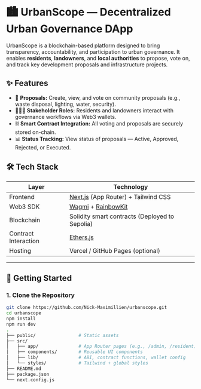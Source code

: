 # 🏙️ UrbanScope — Decentralized Urban Governance DApp

UrbanScope is a blockchain-based platform designed to bring transparency, accountability, and participation to urban governance. It enables **residents**, **landowners**, and **local authorities** to propose, vote on, and track key development proposals and infrastructure projects.

## ✨ Features

- 📜 **Proposals:** Create, view, and vote on community proposals (e.g., waste disposal, lighting, water, security).
- 🧑‍🤝‍🧑 **Stakeholder Roles:** Residents and landowners interact with governance workflows via Web3 wallets.
- ⛓️ **Smart Contract Integration:** All voting and proposals are securely stored on-chain.
- 📊 **Status Tracking:** View status of proposals — Active, Approved, Rejected, or Executed.

## 🛠️ Tech Stack

| Layer        | Technology                              |
|-------------|------------------------------------------|
| Frontend     | [Next.js](https://nextjs.org/) (App Router) + Tailwind CSS |
| Web3 SDK     | [Wagmi](https://wagmi.sh/) + [RainbowKit](https://www.rainbowkit.com/) |
| Blockchain   | Solidity smart contracts (Deployed to Sepolia) |
| Contract Interaction | [Ethers.js](https://docs.ethers.org/v5/) |
| Hosting      | Vercel / GitHub Pages (optional) |

---

## 🚀 Getting Started

### 1. Clone the Repository

```bash
git clone https://github.com/Nick-Maximillien/urbanscope.git
cd urbanscope
npm install
npm run dev
.
├── public/                # Static assets
├── src/
│   ├── app/               # App Router pages (e.g., /admin, /resident)
│   ├── components/        # Reusable UI components
│   ├── lib/               # ABI, contract functions, wallet config
│   └── styles/            # Tailwind + global styles
├── README.md
├── package.json
└── next.config.js
